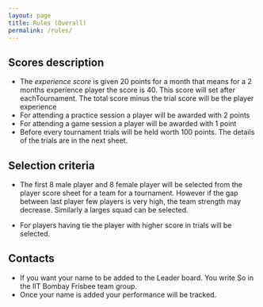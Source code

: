 ```yaml
---
layout: page
title: Rules (Overall)
permalink: /rules/
---
```


## Scores description

- The *experience score* is given 20 points for a month that means for a 2 months experience player the score is 40. This score will set after eachTournament. The total score minus the trial score will be the player experience
- For attending a practice session a player will be awarded with 2 points
- For attending a game session a player will be awarded with 1 point
- Before every tournament trials will be held worth 100 points. The details
  of the trials are in the next sheet.

## Selection criteria

- The first 8 male player and 8 female player will be selected from the player score sheet for a team for a tournament.
However if the gap between last player few players is very high, the team strength may decrease.
Similarly a larges squad can be selected.

- For players having tie the player with higher score in trials will be
  selected.

## Contacts

- If you want your name to be added to the Leader board. You write So in
  the IIT Bombay Frisbee team group.
- Once your name is added your performance will be tracked.